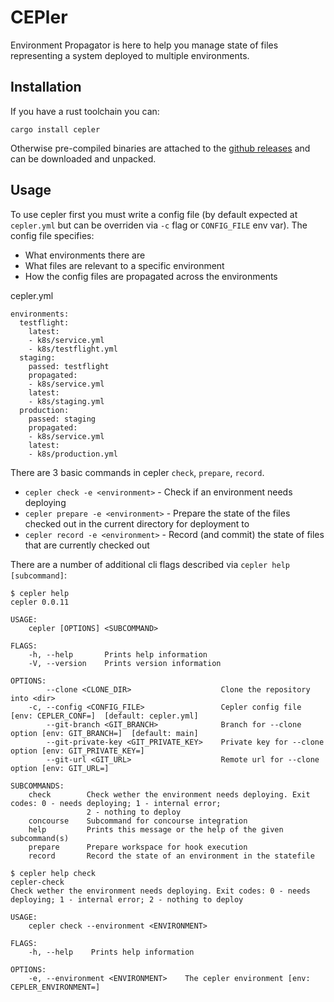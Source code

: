 # CEPler

Environment Propagator is here to help you manage state of files representing a system deployed to multiple environments.

## Installation

If you have a rust toolchain you can:
```
cargo install cepler
```

Otherwise pre-compiled binaries are attached to the [github releases](https://github.com/bodymindarts/cepler/releases) and can be downloaded and unpacked.

## Usage

To use cepler first you must write a config file (by default expected at `cepler.yml` but can be overriden via `-c` flag or `CONFIG_FILE` env var).
The config file specifies:
- What environments there are
- What files are relevant to a specific environment
- How the config files are propagated across the environments

cepler.yml
```
environments:
  testflight:
    latest:
    - k8s/service.yml
    - k8s/testflight.yml
  staging:
    passed: testflight
    propagated:
    - k8s/service.yml
    latest:
    - k8s/staging.yml
  production:
    passed: staging
    propagated:
    - k8s/service.yml
    latest:
    - k8s/production.yml
```

There are 3 basic commands in cepler `check`, `prepare`, `record`.
- `cepler check -e <environment>` - Check if an environment needs deploying
- `cepler prepare -e <environment>` - Prepare the state of the files checked out in the current directory for deployment to <environment>
- `cepler record -e <environment>` -  Record (and commit) the state of files that are currently checked out

There are a number of additional cli flags described via `cepler help [subcommand]`:
```
$ cepler help
cepler 0.0.11

USAGE:
    cepler [OPTIONS] <SUBCOMMAND>

FLAGS:
    -h, --help       Prints help information
    -V, --version    Prints version information

OPTIONS:
        --clone <CLONE_DIR>                    Clone the repository into <dir>
    -c, --config <CONFIG_FILE>                 Cepler config file [env: CEPLER_CONF=]  [default: cepler.yml]
        --git-branch <GIT_BRANCH>              Branch for --clone option [env: GIT_BRANCH=]  [default: main]
        --git-private-key <GIT_PRIVATE_KEY>    Private key for --clone option [env: GIT_PRIVATE_KEY=]
        --git-url <GIT_URL>                    Remote url for --clone option [env: GIT_URL=]

SUBCOMMANDS:
    check        Check wether the environment needs deploying. Exit codes: 0 - needs deploying; 1 - internal error;
                 2 - nothing to deploy
    concourse    Subcommand for concourse integration
    help         Prints this message or the help of the given subcommand(s)
    prepare      Prepare workspace for hook execution
    record       Record the state of an environment in the statefile

$ cepler help check
cepler-check
Check wether the environment needs deploying. Exit codes: 0 - needs deploying; 1 - internal error; 2 - nothing to deploy

USAGE:
    cepler check --environment <ENVIRONMENT>

FLAGS:
    -h, --help    Prints help information

OPTIONS:
    -e, --environment <ENVIRONMENT>    The cepler environment [env: CEPLER_ENVIRONMENT=]
```
